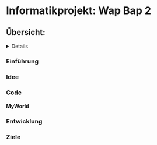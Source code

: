 # Informatikprojekt: Wap Bap 2

## Übersicht:
<details>
  - [Einführung] (#einführung)
  - [Idee] (#idee)
  - [Code] (#code)
  - [MyWorld] (#myworld)
  - 
  - Entwicklung (#entwicklung)
  - Ziele (#ziele)
  
  </details>

### Einführung <a name="einführung"></a>
### Idee
### Code
#### MyWorld
####
### Entwicklung
### Ziele
### 
